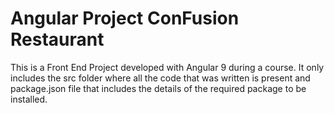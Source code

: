 # Angular Project ConFusion Restaurant
 This is a Front End Project developed with Angular 9 during a course.
 It only includes the src folder where all the code that was written is present and package.json file that includes the details of the required package to be installed.
